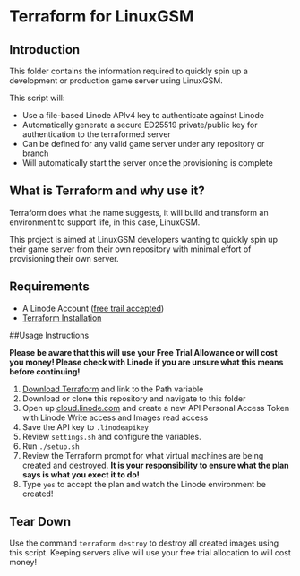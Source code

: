 # Terraform for LinuxGSM

## Introduction
This folder contains the information required to quickly spin up a development or production game server using LinuxGSM. 

This script will: 
* Use a file-based Linode APIv4 key to authenticate against Linode
* Automatically generate a secure ED25519 private/public key for authentication to the terraformed server
* Can be defined for any valid game server under any repository or branch
* Will automatically start the server once the provisioning is complete

## What is Terraform and why use it?
 Terraform does what the name suggests, it will build and transform an environment to support life, in this case, LinuxGSM. 
 
 This project is aimed at LinuxGSM developers wanting to quickly spin up their game server from their own repository with minimal effort of provisioning their own server. 
 
## Requirements
* A Linode Account ([free trail accepted](https://linuxgsm.com/lgsm-linode))
* [Terraform Installation](https://learn.hashicorp.com/terraform/getting-started/install)

##Usage Instructions

**Please be aware that this will use your Free Trial Allowance or will cost you money! Please check with Linode if you are unsure what this means before continuing!**

1. [Download Terraform](https://learn.hashicorp.com/terraform/getting-started/install) and link to the Path variable
2. Download or clone this repository and navigate to this folder
3. Open up [cloud.linode.com](https://cloud.linode.com/profile/tokens) and create a new API Personal Access Token with Linode Write access and Images read access
4. Save the API key to `.linodeapikey`
5. Review `settings.sh` and configure the variables. 
6. Run `./setup.sh`
7. Review the Terraform prompt for what virtual machines are being created and destroyed. **It is your responsibility to ensure what the plan says is what you exect it to do!**
8. Type `yes` to accept the plan and watch the Linode environment be created! 

## Tear Down
Use the command `terraform destroy` to destroy all created images using this script. Keeping servers alive will use your free trial allocation to will cost money!